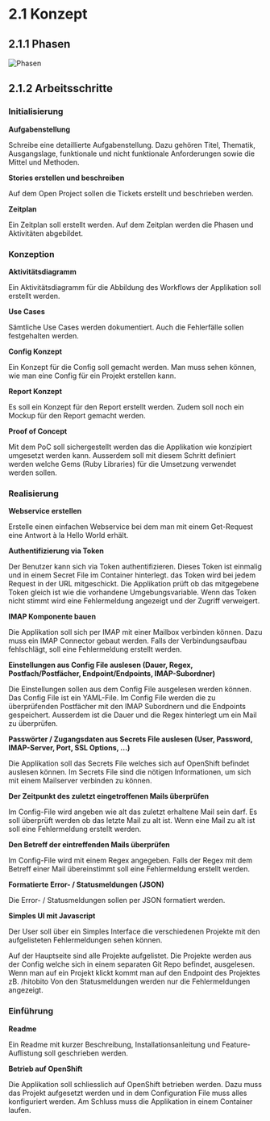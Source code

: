 # 2.1 Konzept

## 2.1.1 Phasen

![Phasen](https://raw.githubusercontent.com/puzzle/mailbox-watcher/master/doc/2_konzeption/img/phasen.jpg)

## 2.1.2 Arbeitsschritte

### Initialisierung

**Aufgabenstellung**

Schreibe eine detaillierte Aufgabenstellung. Dazu gehören Titel, Thematik, Ausgangslage, funktionale und nicht funktionale Anforderungen sowie die Mittel und Methoden.

**Stories erstellen und beschreiben**

Auf dem Open Project sollen die Tickets erstellt und beschrieben werden.

**Zeitplan**

Ein Zeitplan soll erstellt werden. Auf dem Zeitplan werden die Phasen und Aktivitäten abgebildet.

### Konzeption

**Aktivitätsdiagramm**

Ein Aktivitätsdiagramm für die Abbildung des Workflows der Applikation soll erstellt werden.

**Use Cases**

Sämtliche Use Cases werden dokumentiert. Auch die Fehlerfälle sollen festgehalten werden.

**Config Konzept**

Ein Konzept für die Config soll gemacht werden. Man muss sehen können, wie man eine Config für ein Projekt erstellen kann.

**Report Konzept**

Es soll ein Konzept für den Report erstellt werden.
Zudem soll noch ein Mockup für den Report gemacht werden.

**Proof of Concept**

Mit dem PoC soll sichergestellt werden das die Applikation wie konzipiert umgesetzt werden kann. Ausserdem soll mit diesem Schritt definiert werden welche Gems (Ruby Libraries) für die Umsetzung verwendet werden sollen.

### Realisierung

**Webservice erstellen**

Erstelle einen einfachen Webservice bei dem man mit einem Get-Request eine Antwort à la Hello World erhält.

**Authentifizierung via Token**

Der Benutzer kann sich via Token authentifizieren. Dieses Token ist einmalig und in einem Secret File im Container hinterlegt.
das Token wird bei jedem Request in der URL mitgeschickt. Die Applikation prüft ob das mitgegebene Token gleich ist wie die vorhandene Umgebungsvariable.
Wenn das Token nicht stimmt wird eine Fehlermeldung angezeigt und der Zugriff verweigert.

**IMAP Komponente bauen**

Die Applikation soll sich per IMAP mit einer Mailbox verbinden können. Dazu muss ein IMAP Connector gebaut werden.
Falls der Verbindungsaufbau fehlschlägt, soll eine Fehlermeldung erstellt werden.

**Einstellungen aus Config File auslesen (Dauer, Regex, Postfach/Postfächer, Endpoint/Endpoints, IMAP-Subordner)**

Die Einstellungen sollen aus dem Config File ausgelesen werden können. Das Config File ist ein YAML-File.
Im Config File werden die zu überprüfenden Postfächer mit den IMAP Subordnern und die Endpoints gespeichert.
Ausserdem ist die Dauer und die Regex hinterlegt um ein Mail zu überprüfen.

**Passwörter / Zugangsdaten aus Secrets File auslesen (User, Password, IMAP-Server, Port, SSL Options, ...)**

Die Applikation soll das Secrets File welches sich auf OpenShift befindet auslesen können. Im Secrets File sind die nötigen
Informationen, um sich mit einem Mailserver verbinden zu können.

**Der Zeitpunkt des zuletzt eingetroffenen Mails überprüfen**

Im Config-File wird angeben wie alt das zuletzt erhaltene Mail sein darf.
Es soll überprüft werden ob das letzte Mail zu alt ist.
Wenn eine Mail zu alt ist soll eine Fehlermeldung erstellt werden.

**Den Betreff der eintreffenden Mails überprüfen**

Im Config-File wird mit einem Regex angegeben.
Falls der Regex mit dem Betreff einer Mail übereinstimmt soll eine Fehlermeldung erstellt werden.

**Formatierte Error- / Statusmeldungen (JSON)**

Die Error- / Statusmeldungen sollen per JSON formatiert werden. 

**Simples UI mit Javascript**

Der User soll über ein Simples Interface die verschiedenen Projekte mit den aufgelisteten Fehlermeldungen sehen können.

Auf der Hauptseite sind alle Projekte aufgelistet. Die Projekte werden aus der Config welche sich in einem separaten Git Repo befindet, ausgelesen. Wenn man auf ein Projekt klickt kommt man auf den Endpoint des Projektes zB. /hitobito
Von den Statusmeldungen werden nur die Fehlermeldungen angezeigt.

### Einführung

**Readme**

Ein Readme mit kurzer Beschreibung, Installationsanleitung und Feature-Auflistung soll geschrieben werden.

**Betrieb auf OpenShift**

Die Applikation soll schliesslich auf OpenShift betrieben werden.
Dazu muss das Projekt aufgesetzt werden und in dem Configuration File muss alles konfiguriert werden.
Am Schluss muss die Applikation in einem Container laufen.
